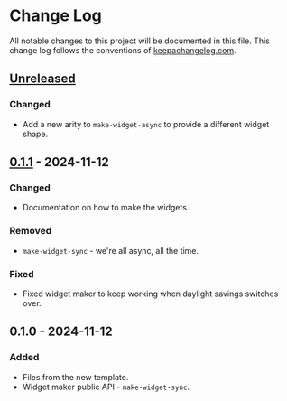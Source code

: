# Change Log
All notable changes to this project will be documented in this file. This change log follows the conventions of [keepachangelog.com](http://keepachangelog.com/).

## [Unreleased]
### Changed
- Add a new arity to `make-widget-async` to provide a different widget shape.

## [0.1.1] - 2024-11-12
### Changed
- Documentation on how to make the widgets.

### Removed
- `make-widget-sync` - we're all async, all the time.

### Fixed
- Fixed widget maker to keep working when daylight savings switches over.

## 0.1.0 - 2024-11-12
### Added
- Files from the new template.
- Widget maker public API - `make-widget-sync`.

[Unreleased]: https://github.com/ryan/wordle/compare/0.1.1...HEAD
[0.1.1]: https://github.com/ryan/wordle/compare/0.1.0...0.1.1

